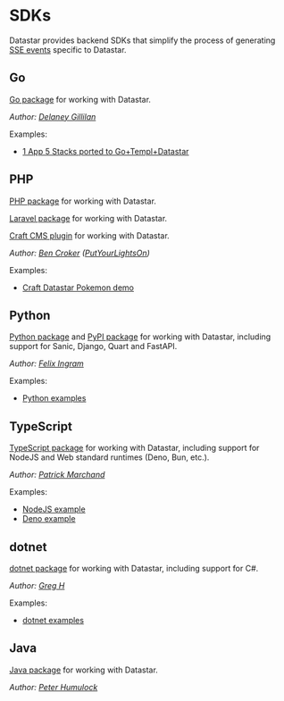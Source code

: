 # SDKs

Datastar provides backend SDKs that simplify the process of generating [SSE events](/reference/sse_events) specific to Datastar.

## Go

[Go package](https://github.com/starfederation/datastar/tree/develop/sdk/go) for working with Datastar.  

_Author: [Delaney Gillilan](https://github.com/delaneyj)_

Examples:

- [1 App 5 Stacks ported to Go+Templ+Datastar](https://github.com/delaneyj/1a5s-datastar)

## PHP

[PHP package](https://github.com/starfederation/datastar-php) for working with Datastar.  

[Laravel package](https://github.com/putyourlightson/laravel-datastar) for working with Datastar.

[Craft CMS plugin](https://putyourlightson.com/plugins/datastar) for working with Datastar.

_Author: [Ben Croker](https://github.com/bencroker) ([PutYourLightsOn](https://putyourlightson.com/))_

Examples:

- [Craft Datastar Pokemon demo](https://github.com/khalwat/craft-datastar-pokemon-demo)

## Python

[Python package](https://github.com/starfederation/datastar/tree/develop/sdk/python) and [PyPI package](https://pypi.org/project/datastar-py/) for working with Datastar, including support for Sanic, Django, Quart and FastAPI.  

_Author: [Felix Ingram](https://github.com/lllama)_

Examples:

- [Python examples](https://github.com/starfederation/datastar/tree/develop/examples/python)

## TypeScript

[TypeScript package](https://github.com/starfederation/datastar/tree/develop/sdk/typescript) for working with Datastar, including support for NodeJS and Web standard runtimes (Deno, Bun, etc.).  

_Author: [Patrick Marchand](https://github.com/Superpat)_

Examples:

 - [NodeJS example](htttps://github.com/starfederation/datastar/tree/develop/sdk/typescript/examples/node.ts)
 - [Deno example](htttps://github.com/starfederation/datastar/tree/develop/sdk/typescript/examples/deno.ts)

## dotnet

[dotnet package](https://github.com/starfederation/datastar/tree/develop/sdk/dotnet) for working with Datastar, including support for C#.  

_Author: [Greg H](https://github.com/SpiralOSS)_

Examples:

- [dotnet examples](https://github.com/starfederation/datastar/tree/develop/examples/dotnet)

## Java

[Java package](https://github.com/starfederation/datastar/blob/develop/sdk/java) for working with Datastar.  

_Author: [Peter Humulock](https://github.com/rphumulock)_